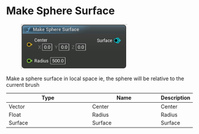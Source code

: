 # Make Sphere Surface

<div align="left" data-full-width="false">

<figure><img src="Make_Sphere_Surface.png" alt=""><figcaption></figcaption></figure>

</div>

Make a sphere surface in local space
ie, the sphere will be relative to the current brush

<table>
<thead><tr><th width="250">Type</th><th width="200">Name</th><th>Description</th></tr></thead>
<tbody>
<tr><td>Vector</td><td>Center</td><td>Center</td></tr>
<tr><td>Float</td><td>Radius</td><td>Radius</td></tr>
<tr><td>Surface</td><td>Surface</td><td>Surface</td></tr>
</tbody>
</table>